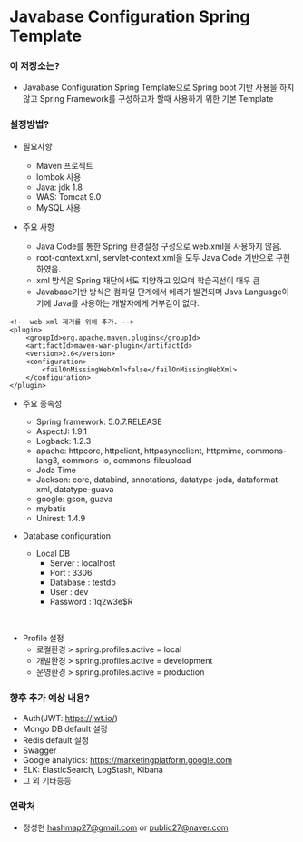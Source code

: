 # Javabase Configuration Spring Template #


### 이 저장소는? ###

* Javabase Configuration Spring Template으로 Spring boot 기반 사용을 하지 않고 Spring Framework를 구성하고자 할때 사용하기 위한 기본 Template


### 설정방법? ###

* 필요사항
    * Maven 프로젝트
    * lombok 사용
    * Java: jdk 1.8
    * WAS: Tomcat 9.0
    * MySQL 사용

* 주요 사항
    * Java Code를 통한 Spring 환경설정 구성으로 web.xml을 사용하지 않음.
    * root-context.xml, servlet-context.xml을 모두 Java Code 기반으로 구현하였음.
    * xml 방식은 Spring 재단에서도 지양하고 있으며 학습곡선이 매우 큼
    * Javabase기반 방식은 컴파일 단계에서 에러가 발견되며 Java Language이기에 Java를 사용하는 개발자에게 거부감이 없다.

```
<!-- web.xml 제거를 위해 추가. -->
<plugin>
    <groupId>org.apache.maven.plugins</groupId>
    <artifactId>maven-war-plugin</artifactId>
    <version>2.6</version>
    <configuration>
        <failOnMissingWebXml>false</failOnMissingWebXml>
    </configuration>
</plugin>
```

* 주요 종속성
    * Spring framework: 5.0.7.RELEASE
    * AspectJ: 1.9.1
    * Logback: 1.2.3
    * apache: httpcore, httpclient, httpasyncclient, httpmime, commons-lang3, commons-io, commons-fileupload
    * Joda Time
    * Jackson: core, databind, annotations, datatype-joda, dataformat-xml, datatype-guava
    * google: gson, guava
    * mybatis
    * Unirest: 1.4.9

* Database configuration
    * Local DB
        * Server : localhost
        * Port : 3306
        * Database : testdb
        * User : dev
        * Password : 1q2w3e$R

<br />

* Profile 설정
    * 로컬환경 > spring.profiles.active = local
    * 개발환경 > spring.profiles.active = development
    * 운영환경 > spring.profiles.active = production

### 향후 추가 예상 내용? ###
* Auth(JWT: https://jwt.io/)
* Mongo DB default 설정
* Redis default 설정
* Swagger
* Google analytics: https://marketingplatform.google.com
* ELK: ElasticSearch, LogStash, Kibana
* 그 외 기타등등

### 연락처 ###

* 정성현 <hashmap27@gmail.com> or <public27@naver.com>
